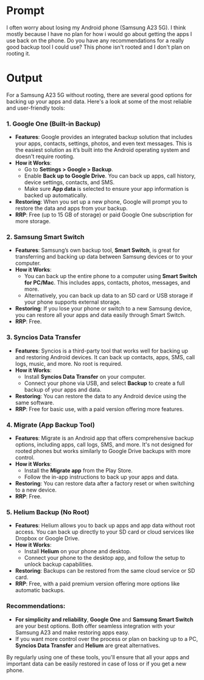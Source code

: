 # Prompt

I often worry about losing my Android phone (Samsung A23 5G). I think mostly because I have no plan for how i would go about getting the apps I use back on the phone. Do you have any recommendations for a really good backup tool I could use? This phone isn't rooted and I don't plan on rooting it. 

# Output

For a Samsung A23 5G without rooting, there are several good options for backing up your apps and data. Here's a look at some of the most reliable and user-friendly tools:

### 1. **Google One (Built-in Backup)**
   - **Features**: Google provides an integrated backup solution that includes your apps, contacts, settings, photos, and even text messages. This is the easiest solution as it’s built into the Android operating system and doesn't require rooting.
   - **How it Works**:
     - Go to **Settings > Google > Backup**.
     - Enable **Back up to Google Drive**. You can back up apps, call history, device settings, contacts, and SMS.
     - Make sure **App data** is selected to ensure your app information is backed up automatically.
   - **Restoring**: When you set up a new phone, Google will prompt you to restore the data and apps from your backup.
   - **RRP**: Free (up to 15 GB of storage) or paid Google One subscription for more storage.

### 2. **Samsung Smart Switch**
   - **Features**: Samsung’s own backup tool, **Smart Switch**, is great for transferring and backing up data between Samsung devices or to your computer.
   - **How it Works**:
     - You can back up the entire phone to a computer using **Smart Switch for PC/Mac**. This includes apps, contacts, photos, messages, and more.
     - Alternatively, you can back up data to an SD card or USB storage if your phone supports external storage.
   - **Restoring**: If you lose your phone or switch to a new Samsung device, you can restore all your apps and data easily through Smart Switch.
   - **RRP**: Free.

### 3. **Syncios Data Transfer**
   - **Features**: Syncios is a third-party tool that works well for backing up and restoring Android devices. It can back up contacts, apps, SMS, call logs, music, and more. No root is required.
   - **How it Works**:
     - Install **Syncios Data Transfer** on your computer.
     - Connect your phone via USB, and select **Backup** to create a full backup of your apps and data.
   - **Restoring**: You can restore the data to any Android device using the same software.
   - **RRP**: Free for basic use, with a paid version offering more features.

### 4. **Migrate (App Backup Tool)**
   - **Features**: Migrate is an Android app that offers comprehensive backup options, including apps, call logs, SMS, and more. It's not designed for rooted phones but works similarly to Google Drive backups with more control.
   - **How it Works**:
     - Install the **Migrate app** from the Play Store.
     - Follow the in-app instructions to back up your apps and data.
   - **Restoring**: You can restore data after a factory reset or when switching to a new device.
   - **RRP**: Free.

### 5. **Helium Backup (No Root)**
   - **Features**: Helium allows you to back up apps and app data without root access. You can back up directly to your SD card or cloud services like Dropbox or Google Drive.
   - **How it Works**:
     - Install **Helium** on your phone and desktop.
     - Connect your phone to the desktop app, and follow the setup to unlock backup capabilities.
   - **Restoring**: Backups can be restored from the same cloud service or SD card.
   - **RRP**: Free, with a paid premium version offering more options like automatic backups.

### Recommendations:
- **For simplicity and reliability**, **Google One** and **Samsung Smart Switch** are your best options. Both offer seamless integration with your Samsung A23 and make restoring apps easy.
- If you want more control over the process or plan on backing up to a PC, **Syncios Data Transfer** and **Helium** are great alternatives.

By regularly using one of these tools, you'll ensure that all your apps and important data can be easily restored in case of loss or if you get a new phone.